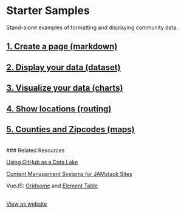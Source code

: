 # Starter Samples

Stand-alone examples of formatting and displaying community data.  

## [1. Create a page (markdown)](markdown)  
## [2. Display your data (dataset)](dataset)
<!--## [3. Add Calculations (calculate)](dataset)-->
## [3. Visualize your data (charts)](charts)  
## [4. Show locations (routing)](routing)  
## [5. Counties and Zipcodes (maps)](maps) 

<br>
### Related Resources

[Using GitHub as a Data Lake](https://dzone.com/articles/using-github-as-a-data-lake)  

[Content Management Systems for JAMstack Sites](https://headlesscms.org/)  

VueJS: [Gridsome](https://gridsome.org/) and [Element Table](https://element.bootstrap-table.com/examples/)    

<br>
<div class="showGit">
<a href="https://modelearth.github.io/community/samples/">View as website</a>
</div>
